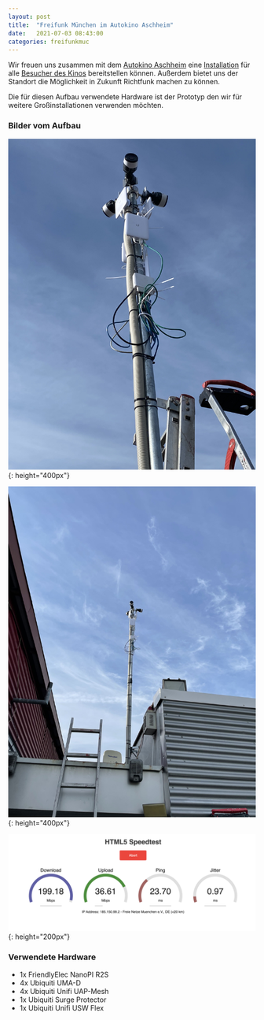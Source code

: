 ```yaml
---
layout: post
title:  "Freifunk München im Autokino Aschheim"
date:   2021-07-03 08:43:00
categories: freifunkmuc
---
```


Wir freuen uns zusammen mit dem [Autokino Aschheim](https://www.autokino-aschheim.de/) eine [Installation](https://map.ffmuc.net/#!/en/map/3695965c4ffb) für alle [Besucher des Kinos](https://m.facebook.com/autokinoaschheim/photos/a.10152181591927127/10158005607342127/?type=3&source=48&__tn__=EH-R) bereitstellen können. Außerdem bietet uns der Standort die Möglichkeit in Zukunft Richtfunk machen zu können.

Die für diesen Aufbau verwendete Hardware ist der Prototyp den wir für weitere Großinstallationen verwenden möchten.

### Bilder vom Aufbau


![Aufbau](/assets/autokino/aufbau.jpeg){: height="400px"}

![Mast in der Ferne](/assets/autokino/mast-autokino.jpg){: height="400px"}

![Durchsatz](/assets/autokino/speed.png){: height="200px"}

### Verwendete Hardware

- 1x FriendlyElec NanoPI R2S
- 4x Ubiquiti UMA-D
- 4x Ubiquiti Unifi UAP-Mesh
- 1x Ubiquiti Surge Protector
- 1x Ubiquiti Unifi USW Flex

